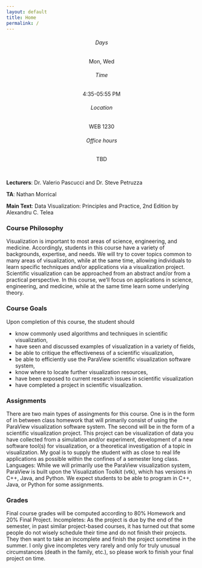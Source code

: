 ```yaml
---
layout: default
title: Home
permalink: /
---
```


<style>
.card-title {
  text-align: center;
}

.card-text {
  text-align: center;
}


</style>

<div class="row">
  <div class="col-sm-3">
    <div class="card">
      <div class="card-body">
        <h6 class="card-title">Days</h6>
        <p class="card-text">Mon, Wed</p>
      </div>
    </div>
  </div>
  <div class="col-sm-3">
    <div class="card">
      <div class="card-body">
        <h6 class="card-title">Time</h6>
        <p class="card-text">4:35-05:55 PM </p>
      </div>
    </div>
  </div>
  <div class="col-sm-3">
    <div class="card">
      <div class="card-body">
        <h6 class="card-title">Location</h6>
        <p class="card-text">WEB 1230</p>
      </div>
    </div>
  </div>
  <div class="col-sm-3">
    <div class="card">
      <div class="card-body">
        <h6 class="card-title">Office hours</h6>
        <p class="card-text">TBD </p>
      </div>
    </div>
  </div>
</div>
<br/>

**Lecturers**: Dr. Valerio Pascucci and Dr. Steve Petruzza

**TA**: Nathan Morrical

**Main Text**: Data Visualization: Principles and Practice, 2nd Edition by Alexandru C. Telea


### Course Philosophy

Visualization is important to most areas of science, engineering, and medicine. Accordingly, students in this course have a variety of backgrounds, expertise, and needs. We will try to cover topics common to many areas of visualization, while at the same time, allowing individuals to learn specific techniques and/or applications via a visualization project. Scientific visualization can be approached from an abstract and/or from a practical perspective. In this course, we’ll focus on applications in science, engineering, and medicine, while at the same time learn some underlying theory.

### Course Goals
Upon completion of this course, the student should
* know commonly used algorithms and techniques in scientific visualization,
* have seen and discussed examples of visualization in a variety of fields,
* be able to critique the effectiveness of a scientific visualization,
* be able to efficiently use the ParaView scientific visualization software system,
* know where to locate further visualization resources,
* have been exposed to current research issues in scientific visualization
* have completed a project in scientific visualization.

### Assignments
There are two main types of assingments for this course. One is in the form of in between class homework that will primarily consist of using the ParaView visualization software system. The second will be in the form of a scientific visualization project. This project can be visualization of data you have collected from a simulation and/or experiment, development of a new software tool(s) for visualization, or a theoretical investigation of a topic in visualization. My goal is to supply the student with as close to real life applications as possible within the confines of a semester long class.
Languages: While we will primarily use the ParaView visualization system, ParaView is built upon the Visualization Toolkit (vtk), which has versions in C++, Java, and Python. We expect students to be able to program in C++, Java, or Python for some assignments.

### Grades
Final course grades will be computed according to 80% Homework and 20% Final Project.
Incompletes: As the project is due by the end of the semester, in past similar project-based courses, it has turned out that some people do not wisely schedule their time and do not finish their projects. They then want to take an incomplete and finish the project sometime in the summer. I only give incompletes very rarely and only for truly unusual circumstances (death in the family, etc.), so please work to finish your final project on time.
